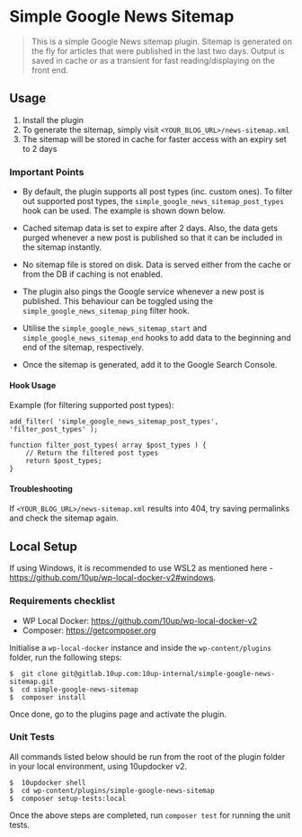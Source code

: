 # Simple Google News Sitemap

> This is a simple Google News sitemap plugin. Sitemap is generated on the fly for articles that were published in the last two days. Output is saved in cache or as a transient for fast reading/displaying on the front end.

## Usage

1. Install the plugin
2. To generate the sitemap, simply visit `<YOUR_BLOG_URL>/news-sitemap.xml`
3. The sitemap will be stored in cache for faster access with an expiry set to 2 days

### Important Points

- By default, the plugin supports all post types (inc. custom ones). To filter out supported post types, the `simple_google_news_sitemap_post_types` hook can be used. The example is shown down below.

- Cached sitemap data is set to expire after 2 days. Also, the data gets purged whenever a new post is published so that it can be included in the sitemap instantly.

- No sitemap file is stored on disk. Data is served either from the cache or from the DB if caching is not enabled.

- The plugin also pings the Google service whenever a new post is published. This behaviour can be toggled using the `simple_google_news_sitemap_ping` filter hook.

- Utilise the `simple_google_news_sitemap_start` and `simple_google_news_sitemap_end` hooks to add data to the beginning and end of the sitemap, respectively.

- Once the sitemap is generated, add it to the Google Search Console.

#### Hook Usage

Example (for filtering supported post types):
```
add_filter( 'simple_google_news_sitemap_post_types', 'filter_post_types' );

function filter_post_types( array $post_types ) {
    // Return the filtered post types
    return $post_types;
}

```

#### Troubleshooting

If `<YOUR_BLOG_URL>/news-sitemap.xml` results into 404, try saving permalinks and check the sitemap again.

## Local Setup

If using Windows, it is recommended to use WSL2 as mentioned here - https://github.com/10up/wp-local-docker-v2#windows.

### Requirements checklist

- WP Local Docker: https://github.com/10up/wp-local-docker-v2
- Composer: https://getcomposer.org

Initialise a `wp-local-docker` instance and inside the `wp-content/plugins` folder, run the following steps:

```
$  git clone git@gitlab.10up.com:10up-internal/simple-google-news-sitemap.git
$  cd simple-google-news-sitemap
$  composer install
```

Once done, go to the plugins page and activate the plugin.

### Unit Tests

All commands listed below should be run from the root of the plugin folder in your local environment, using 10updocker v2.

```
$  10updocker shell
$  cd wp-content/plugins/simple-google-news-sitemap
$  composer setup-tests:local
```

Once the above steps are completed, run `composer test` for running the unit tests.
